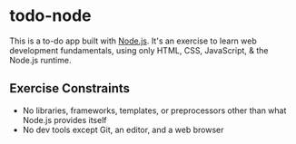 # todo-node

This is a to-do app built with [Node.js](https://nodejs.org/). It's an exercise
to learn web development fundamentals, using only HTML, CSS, JavaScript, &
the Node.js runtime.

## Exercise Constraints
- No libraries, frameworks, templates, or preprocessors other than what Node.js
  provides itself
- No dev tools except Git, an editor, and a web browser
